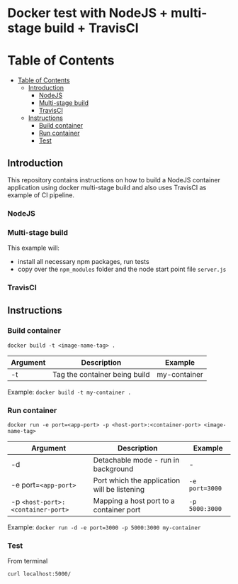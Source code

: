 # Docker test with NodeJS + multi-stage build + TravisCI

# Table of Contents
- [Table of Contents](#table-of-contents)
  - [Introduction](#introduction)
    - [NodeJS](#nodejs)
    - [Multi-stage build](#multi-stage-build)
    - [TravisCI](#travisci)
  - [Instructions](#instructions)
    - [Build container](#build-container)
    - [Run container](#run-container)
    - [Test](#test)

## Introduction

This repository contains instructions on how to build a NodeJS container application using docker multi-stage build and also uses TravisCI as example of CI pipeline.

### NodeJS

### Multi-stage build
This example will:

- install all necessary npm packages, run tests
- copy over the `npm_modules` folder and the node start point file `server.js`

### TravisCI

## Instructions

### Build container

`docker build -t <image-name-tag> .`

|Argument|Description|Example
|-|-|-|
|-t|Tag the container being build|my-container|

Example: `docker build -t my-container .`

### Run container

`docker run -e port=<app-port> -p <host-port>:<container-port> <image-name-tag>`

|Argument|Description|Example
|-|-|-|
|-d|Detachable mode - run in background|-|
|-e port=`<app-port>`|Port which the application will be listening|`-e port=3000`|
|-p `<host-port>:<container-port>`|Mapping a host port to a container port|`-p 5000:3000`|

Example: `docker run -d -e port=3000 -p 5000:3000 my-container`

### Test

From terminal

`curl localhost:5000/`